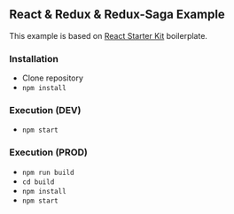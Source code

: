 ## React & Redux & Redux-Saga Example

This example is based on [React Starter Kit](https://www.reactstarterkit.com) boilerplate.

### Installation

  * Clone repository
  * ```npm install```

### Execution (DEV)

  * ```npm start```

### Execution (PROD)

  * ```npm run build```
  * ```cd build```
  * ```npm install```
  * ```npm start```
